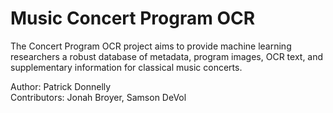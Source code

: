 # Music Concert Program OCR

The Concert Program OCR project aims to provide machine learning researchers a robust database of metadata, program images, OCR text, and supplementary information for classical music concerts. 

Author: Patrick Donnelly\
Contributors: Jonah Broyer, Samson DeVol